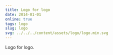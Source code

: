 ```yaml
---
title: Logo for logo
date: 2014-01-01
online: true
tags: logo
slug: logo
svg: ../../../content/assets/logo/logo.min.svg
---
```


Logo for logo.
